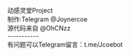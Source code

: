 动感灵堂Project<br/>
制作:Telegram @Joynercoe<br/>
源代码来自 @OhCNzz <br/>
-----------<br/>
有问题可以Telegram留言：t.me/Jcoebot <br/>
